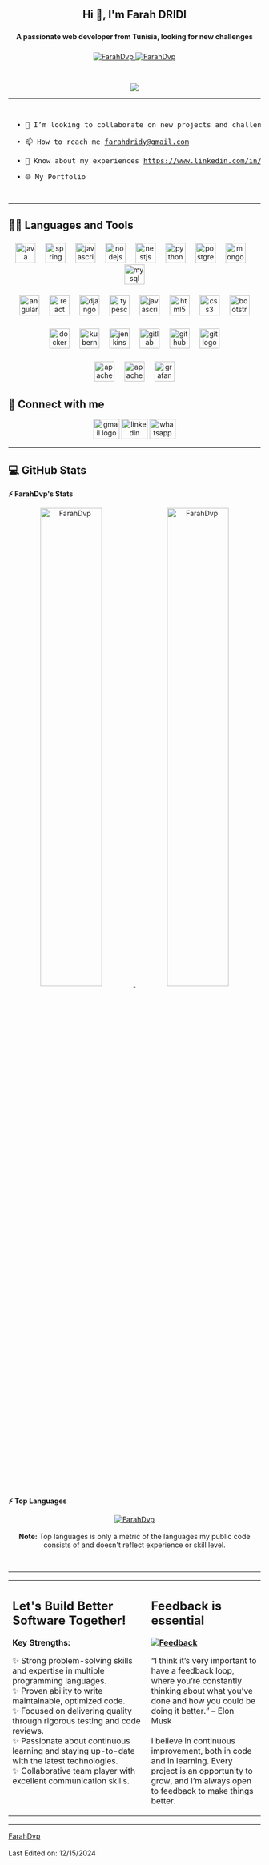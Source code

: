<h2 align="center">Hi 👋, I'm Farah DRIDI</h2>

###

<h4 align="center">A passionate web developer from Tunisia, looking for new challenges</h4>

###

<p align="center">
	<a href="https://github.com/FarahDvp">
		<img src="https://komarev.com/ghpvc/?username=FarahDvp&label=Profile%20views&color=0e75b6&style=flat" alt="FarahDvp" />
	</a>
	<a href="https://github.com/FarahDvp">
		<img src="https://img.shields.io/github/followers/FarahDvp?label=Followers" alt="FarahDvp" />
	</a>
</p>
<br/>
<p align="center">
	<a href="https://github.com/FarahDvp">
		<img src="https://readme-typing-svg.herokuapp.com?lines=Software+Engineer;Java,+JavaScript,+Python+Developer;Skilled+in+Code+Quality+Assurance;Committed%20to%20Continuous%20Learning&center=true&width=380&height=45">
	</a>
</p>

<hr>
<pre>
<p align="left">
  • 👯 I’m looking to collaborate on new projects and challenges<br>
  • 📫 How to reach me <a href="mailto:farahdridy@gmail.com">farahdridy@gmail.com</a><br>
  • 📄 Know about my experiences <a href="https://www.linkedin.com/in/farah-dridi-it-engineer/">https://www.linkedin.com/in/farah-dridi-it-engineer/</a><br>
  • 🌐 My Portfolio <!-- 🌐 [Portfolio](https://farah.vercel.app) -->
</p>
</pre>
<hr>

## 👨‍💻 Languages and Tools

###

<div align="center">
  <img src="https://cdn.jsdelivr.net/gh/devicons/devicon/icons/java/java-original.svg" height="40" alt="java logo"  />
  <img width="12" />
  <img src="https://cdn.jsdelivr.net/gh/devicons/devicon/icons/spring/spring-original.svg" height="40" alt="spring logo"  />
  <img width="12" />
  <img src="https://cdn.jsdelivr.net/gh/devicons/devicon/icons/javascript/javascript-original.svg" height="40" alt="javascript logo"  />
  <img width="12" />
  <img src="https://cdn.jsdelivr.net/gh/devicons/devicon/icons/nodejs/nodejs-original.svg" height="40" alt="nodejs logo"  />
  <img width="12" />
  <img src="https://cdn.jsdelivr.net/gh/devicons/devicon/icons/nestjs/nestjs-original.svg" height="40" alt="nestjs logo"  />
  <img width="12" />
  <img src="https://cdn.jsdelivr.net/gh/devicons/devicon/icons/python/python-original.svg" height="40" alt="python logo"  />
  <img width="12" />
  <img src="https://cdn.jsdelivr.net/gh/devicons/devicon/icons/postgresql/postgresql-original.svg" height="40" alt="postgresql logo"  />
  <img width="12" />
  <img src="https://cdn.jsdelivr.net/gh/devicons/devicon/icons/mongodb/mongodb-original.svg" height="40" alt="mongodb logo"  />
  <img width="12" />
  <img src="https://cdn.jsdelivr.net/gh/devicons/devicon/icons/mysql/mysql-original.svg" height="40" alt="mysql logo"  />
</div>

###

<div align="center">
  <img src="https://cdn.jsdelivr.net/gh/devicons/devicon/icons/angularjs/angularjs-original.svg" height="40" alt="angularjs logo"  />
  <img width="12" />
  <img src="https://cdn.jsdelivr.net/gh/devicons/devicon/icons/react/react-original.svg" height="40" alt="react logo"  />
  <img width="12" />
  <img src="https://cdn.jsdelivr.net/gh/devicons/devicon/icons/django/django-plain.svg" height="40" alt="django logo"  />
  <img width="12" />
  <img src="https://cdn.jsdelivr.net/gh/devicons/devicon/icons/typescript/typescript-original.svg" height="40" alt="typescript logo"  />
  <img width="12" />
  <img src="https://cdn.jsdelivr.net/gh/devicons/devicon/icons/javascript/javascript-original.svg" height="40" alt="javascript logo"  />
  <img width="12" />
  <img src="https://cdn.jsdelivr.net/gh/devicons/devicon/icons/html5/html5-original.svg" height="40" alt="html5 logo"  />
  <img width="12" />
  <img src="https://cdn.jsdelivr.net/gh/devicons/devicon/icons/css3/css3-original.svg" height="40" alt="css3 logo"  />
  <img width="12" />
  <img src="https://cdn.jsdelivr.net/gh/devicons/devicon/icons/bootstrap/bootstrap-original.svg" height="40" alt="bootstrap logo"  />
</div>

###

<div align="center">
  <img src="https://cdn.jsdelivr.net/gh/devicons/devicon/icons/docker/docker-original.svg" height="40" alt="docker logo"  />
  <img width="12" />
  <img src="https://cdn.jsdelivr.net/gh/devicons/devicon/icons/kubernetes/kubernetes-plain.svg" height="40" alt="kubernetes logo"  />
  <img width="12" />
  <img src="https://cdn.jsdelivr.net/gh/devicons/devicon/icons/jenkins/jenkins-line.svg" height="40" alt="jenkins logo"  />
  <img width="12" />
  <img src="https://cdn.jsdelivr.net/gh/devicons/devicon/icons/gitlab/gitlab-original.svg" height="40" alt="gitlab logo"  />
  <img width="12" />
  <img src="https://cdn.jsdelivr.net/gh/devicons/devicon/icons/github/github-original.svg" height="40" alt="github logo"  />
  <img width="12" />
  <img src="https://cdn.jsdelivr.net/gh/devicons/devicon/icons/git/git-original.svg" height="40" alt="git logo"  />
</div>

###

<div align="center">
  <img src="https://cdn.jsdelivr.net/gh/devicons/devicon/icons/apachekafka/apachekafka-original.svg" height="40" alt="apachekafka logo"  />
  <img width="12" />
  <img src="https://cdn.jsdelivr.net/gh/devicons/devicon/icons/apache/apache-original.svg" height="40" alt="apache logo"  />
  <img width="12" />
  <img src="https://cdn.jsdelivr.net/gh/devicons/devicon/icons/grafana/grafana-original.svg" height="40" alt="grafana logo"  />
</div>


## 🤝 Connect with me

<div align="center">
  <img src="https://raw.githubusercontent.com/maurodesouza/profile-readme-generator/master/src/assets/icons/social/gmail/default.svg" width="52" height="40" alt="gmail logo"  />
  <img src="https://raw.githubusercontent.com/maurodesouza/profile-readme-generator/master/src/assets/icons/social/linkedin/default.svg" width="52" height="40" alt="linkedin logo"  />
  <img src="https://raw.githubusercontent.com/maurodesouza/profile-readme-generator/master/src/assets/icons/social/whatsapp/default.svg" width="52" height="40" alt="whatsapp logo"  />
</div>
<hr>

## 💻 GitHub Stats
<b>⚡ FarahDvp's Stats</b>
<br/>
<p align="center">
	<a href="https://github.com/FarahDvp">
	<img width="49.5%" src="https://github-readme-stats.vercel.app/api?username=FarahDvp&show_icons=true" alt="FarahDvp">
	<img width="49.5%" src="https://github-readme-streak-stats.herokuapp.com/?user=FarahDvp" alt="FarahDvp">
	</a>
	<br/>
</p>
<br/>


<b>⚡ Top Languages</b>
<br/>
<p align="center">
	<a href="https://github.com/FarahDvp">
	<img src="https://github-readme-stats.vercel.app/api/top-langs/?username=FarahDvp&langs_count=8&layout=compact" alt="FarahDvp">
	</a>
	<br/>
<br/>
<b>Note:</b> Top languages is only a metric of the languages my public code consists of and doesn't reflect experience or skill level.
</p>
<br/>
<hr>

<table style="border: none">
  <tr>
  <td width="55%" valign="top">
	  
## Let's Build Better Software Together!

<b>Key Strengths:</b>
<br/>

✨ Strong problem-solving skills and expertise in multiple programming languages.
<br/>
✨ Proven ability to write maintainable, optimized code.
<br/>
✨ Focused on delivering quality through rigorous testing and code reviews.
<br/>
✨ Passionate about continuous learning and staying up-to-date with the latest technologies.
<br/>
✨ Collaborative team player with excellent communication skills.
  </td>
  <td width="45%" valign="top">
	  
## Feedback is essential

**<a href="https://github.com/FarahDvp"><img alt="Feedback" src="https://img.shields.io/badge/Ask%20me-anything-1abc9c.svg"></a>**

“I think it’s very important to have a feedback loop, where you’re constantly thinking about what you’ve done and how you could be doing it better.”
– Elon Musk
<br/>
<br/>
I believe in continuous improvement, both in code and in learning. Every project is an opportunity to grow, and I’m always open to feedback to make things better.
  </td>
  </tr>
</table>


------


[FarahDvp](https://github.com/FarahDvp)
<br/>
<br>
Last Edited on: 12/15/2024

<!--
**FarahDvp/FarahDvp** is a ✨ _special_ ✨ repository because its `README.md` (this file) appears on your GitHub profile.

Here are some ideas to get you started:

- 🔭 I’m currently working on ...
- 🌱 I’m currently learning ...
- 👯 I’m looking to collaborate on ...
- 🤔 I’m looking for help with ...
- 💬 Ask me about ...
- 📫 How to reach me: ...
- 😄 Pronouns: ...
- ⚡ Fun fact: ...
-->

